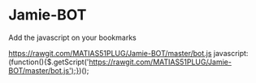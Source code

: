 # Jamie-BOT

Add the javascript on your bookmarks


https://rawgit.com/MATIAS51PLUG/Jamie-BOT/master/bot.js
javascript:(function(){$.getScript('https://rawgit.com/MATIAS51PLUG/Jamie-BOT/master/bot.js');})();
